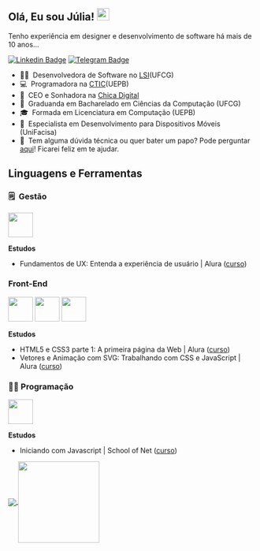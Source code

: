 ## Olá, Eu sou Júlia! <img src="https://media.giphy.com/media/hvRJCLFzcasrR4ia7z/giphy.gif" width="25px">

Tenho experiência em designer e desenvolvimento de software há mais de 10 anos...

[![Linkedin Badge](https://img.shields.io/badge/-LinkedIn-0e76a8?style=flat-square&logo=Linkedin&logoColor=white)](https://linkedin.com/in/juliafealves)
[![Telegram Badge](https://img.shields.io/badge/-Telegram-0088cc?style=flat-square&logo=Telegram&logoColor=white)](https://t.me/juliafealves)

- 👩‍💻 &nbsp;Desenvolvedora de Software no [LSI](https://sites.google.com/view/lsi-ufcg)(UFCG)
- 💻 &nbsp;Programadora na [CTIC](https://ctic.uepb.edu.br/)(UEPB)
- 👔 &nbsp;CEO e Sonhadora na [Chica Digital](https://github.com/chicadigital)
- 🏫 &nbsp;Graduanda em Bacharelado em Ciências da Computação (UFCG)
- 🎓 &nbsp;Formada em Licenciatura em Computação (UEPB)
- 📱 &nbsp;Especialista em Desenvolvimento para Dispositivos Móveis (UniFacisa)
- 💬 &nbsp;Tem alguma dúvida técnica ou quer bater um papo? Pode perguntar [aqui](https://github.com/juliafealves/juliafealves/issues/1)! Ficarei feliz em te ajudar.

## Linguagens e Ferramentas
### 🗒️ &nbsp;Gestão
<p>
<img height="50" src="https://www.acseo.fr/assets/img/icon/ux.png">
</p>

**Estudos**
- Fundamentos de UX: Entenda a experiência de usuário | Alura ([curso](https://cursos.alura.com.br/course/fundamentos-ux-entendendo-experiencia-usuario))

### Front-End
<p>
<img height="50" src="https://upload.wikimedia.org/wikipedia/commons/6/61/HTML5_logo_and_wordmark.svg">
<img height="50" src="https://upload.wikimedia.org/wikipedia/commons/d/d5/CSS3_logo_and_wordmark.svg">
<img height="50" src="https://upload.wikimedia.org/wikipedia/commons/0/02/SVG_logo.svg">
</p>

**Estudos**
- HTML5 e CSS3 parte 1: A primeira página da Web | Alura ([curso](https://www.alura.com.br/curso-online-html5-css3-primeiros-passos))
- Vetores e Animação com SVG: Trabalhando com CSS e JavaScript | Alura ([curso](https://cursos.alura.com.br/course/svg-css-animacao))

### 👩‍💻&nbsp;Programação
<p>
<img height="50" src="https://upload.wikimedia.org/wikipedia/commons/d/d4/Javascript-shield.svg">
</p>

**Estudos**
- Iniciando com Javascript | School of Net ([curso](https://www.schoolofnet.com/curso/frontend/javascript/iniciando-com-javascript-rev3/))

<p>
  <a href="https://github.com/anuraghazra/github-readme-stats">
    <img
      align="center"
      src="https://github-readme-stats.vercel.app/api/top-langs/?username=juliafealves&layout=compact&custom_title=Top%20Linguagens"
    />
  </a>
  <a href="https://github.com/anuraghazra/github-readme-stats">
    <img
      align="center"
      height="165"
      src="https://github-readme-stats.vercel.app/api?username=juliafealves&count_private=true&show_icons=true&custom_title=Github%20Status&hide=issues"
    />
  </a>
</p>

